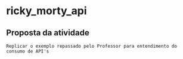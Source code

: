 # ricky_morty_api

## Proposta da atividade
    Replicar o exemplo repassado pelo Professor para entendimento do consumo de API's